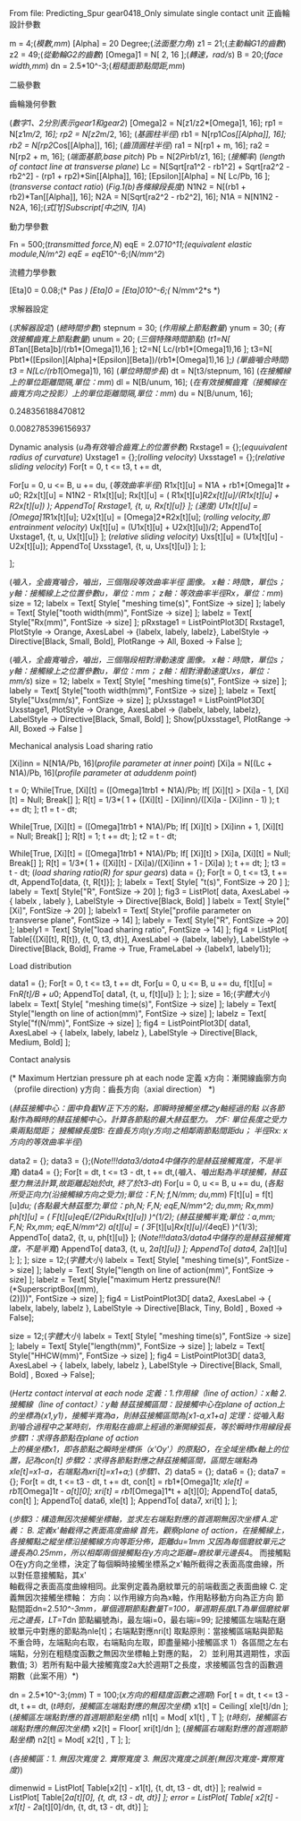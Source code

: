From file: Predicting_Spur gear0418_Only simulate single contact unit
正齒輪
設計參數

m = 4;(*模數,mm*)
\[Alpha] = 20 Degree;(*法面壓力角*)
z1 = 21;(*主動輪G1的齒數*)
z2 = 49;(*從動輪G2的齒數*)
\[Omega]1 = N[ 2, 16 ];(*轉速，rad/s*)
B = 20;(*face width,mm*)
dn = 2.5*10^-3;(*粗糙面節點間距,mm*)


二級參數

齒輪幾何參數

(*數字1、2分別表示gear1和gear2*)
\[Omega]2 = N[z1/z2*\[Omega]1, 16];
rp1 = N[z1*m/2, 16];
rp2 = N[z2*m/2, 16];
(*基圓柱半徑*)
rb1 = N[rp1*Cos[\[Alpha]], 16];
rb2 = N[rp2*Cos[\[Alpha]], 16];
(*齒頂圓柱半徑*)
ra1 = N[rp1 + m, 16];
ra2 = N[rp2 + m, 16];
(*端面基節,base pitch*)
Pb = N[2*Pi*rb1/z1, 16];
(*接觸率*)
(*length of contact line at transverse plane*)
Lc = N[Sqrt[ra1^2 - rb1^2] + Sqrt[ra2^2 - rb2^2] - (rp1 + rp2)*Sin[\[Alpha]], 
   16];
\[Epsilon]\[Alpha] = N[ Lc/Pb, 16 ];(*transverse contact ratio*)
(*Fig.1(b)各條線段長度*)
N1N2 = N[(rb1 + rb2)*Tan[\[Alpha]], 16];
N2A = N[Sqrt[ra2^2 - rb2^2], 16];
N1A = N[N1N2 - N2A, 16];(*式[1f]Subscript[中之lN, 1]A*)

動力學參數

Fn = 500;(*transmitted force,N*)
eqE = 2.07*10^11;(*equivalent elastic module,N/m^2*)
eqE = eqE*10^-6;(*N/mm^2*)


流體力學參數

\[Eta]0 = 0.08;(*  Pa*s  *)
\[Eta]0 = \[Eta]0*10^-6;(*   N/mm^2*s   *)


求解器設定

(*求解器設定*)
(*總時間步數*)
stepnum = 30;
(*作用線上節點數量*)
ynum = 30;
(*有效接觸齒寬上節點數量*)
unum = 20;
(*三個特殊時間節點*)
(*t1=N[ B*Tan[\[Beta]b]/(rb1*\[Omega]1),16 ];
t2=N[ Lc/(rb1*\[Omega]1),16 ];
t3=N[ Pbt1*(\[Epsilon]\[Alpha]+\[Epsilon]\[Beta])/(rb1*\[Omega]1),16 ];*)
(*單齒嚙合時間*)
t3 = N[Lc/(rb1*\[Omega]1), 16]
(*單位時間步長*)
dt = N[t3/stepnum, 16]
(*在接觸線上的單位距離間隔,單位：mm*)
dl = N[B/unum, 16];
(*在有效接觸齒寬（接觸線在齒寬方向之投影）上的單位距離間隔,單位：mm*)
du = N[B/unum, 16];


0.248356188470812

0.0082785396156937


Dynamic analysis
(*u為有效嚙合齒寬上的位置參數*)
Rxstage1 = {};(*equuivalent radius of curvature*)
Uxstage1 = {};(*rolling velocity*)
Uxsstage1 = {};(*relative sliding velocity*)
For[t = 0, t <= t3, t += dt,
  
  For[u = 0, u <= B, u += du,
    (*等效曲率半徑*)
    R1x[t][u] = N1A + rb1*\[Omega]1*t + u*0;
    R2x[t][u] = N1N2 - R1x[t][u];
    Rx[t][u] = ( R1x[t][u]*R2x[t][u]/(R1x[t][u] + R2x[t][u]) );
    AppendTo[  Rxstage1, {t, u, Rx[t][u]} ];
    (*速度*)
    U1x[t][u] = \[Omega]1*R1x[t][u];
    U2x[t][u] = \[Omega]2*R2x[t][u];
    (*rolling velocity,即entrainment velocity*)
    Ux[t][u] = (U1x[t][u] + U2x[t][u])/2;
    AppendTo[  Uxstage1, {t, u, Ux[t][u]} ];
    (*relative sliding velocity*)
    Uxs[t][u] = (U1x[t][u] - U2x[t][u]);
    AppendTo[  Uxsstage1, {t, u, Uxs[t][u]} ];
    ];
  
  ];
  
  
  
  
  (*嚙入，全齒寬嚙合，嚙出，三個階段等效曲率半徑 圖像。
x軸：時間t，單位s；
y軸：接觸線上之位置參數u，單位：mm；
z軸：等效曲率半徑Rx，單位：mm*)
size = 12;
labelx = Text[ Style[ "meshing time(s)", FontSize -> size] ];
labely = Text[ Style["tooth width(mm)", FontSize -> size] ];
labelz = Text[ Style["Rx(mm)", FontSize -> size] ];
pRxstage1 = 
 ListPointPlot3D[ Rxstage1, PlotStyle -> Orange, 
  AxesLabel -> {labelx, labely, labelz}, 
  LabelStyle -> Directive[Black, Small, Bold], PlotRange -> All, 
  Boxed -> False ];
  
 (*嚙入，全齒寬嚙合，嚙出，三個階段相對滑動速度 圖像。
x軸：時間t，單位s；
y軸：接觸線上之位置參數u，單位：mm；
z軸：相對滑動速度Uxs，單位：mm/s*)
size = 12;
labelx = Text[ Style[ "meshing time(s)", FontSize -> size] ];
labely = Text[ Style["tooth width(mm)", FontSize -> size] ];
labelz = Text[ Style["Uxs(mm/s)", FontSize -> size] ];
pUxsstage1 = 
  ListPointPlot3D[ Uxsstage1, PlotStyle -> Orange, 
   AxesLabel -> {labelx, labely, labelz}, 
   LabelStyle -> Directive[Black, Small, Bold] ];
Show[pUxsstage1, PlotRange -> All, Boxed -> False ]


Mechanical analysis
Load sharing ratio

\[Xi]inn = N[N1A/Pb, 16](*profile parameter at inner point*)
\[Xi]a = N[(Lc + N1A)/Pb, 16](*profile parameter at aduddenm point*)

t = 0;
While[True,
  \[Xi][t] = (\[Omega]1*t*rb1 + N1A)/Pb;
  If[ \[Xi][t] > \[Xi]a - 1,
   \[Xi][t] = Null;
   Break[] 
   ];
  R[t] = 1/3*(  1 + (\[Xi][t] - \[Xi]inn)/(\[Xi]a - \[Xi]inn - 1)  );
  t += dt;
  ];
t1 = t - dt;

While[True,
  \[Xi][t] = (\[Omega]1*t*rb1 + N1A)/Pb;
  If[ \[Xi][t] > \[Xi]inn + 1,
   \[Xi][t] = Null;
   Break[] 
   ];
  R[t] = 1;
  t += dt;
  ];
t2 = t - dt;

While[True,
  \[Xi][t] = (\[Omega]1*t*rb1 + N1A)/Pb;
  If[ \[Xi][t] > \[Xi]a,
   \[Xi][t] = Null;
   Break[] 
   ];
  R[t] = 1/3*(  1 + (\[Xi][t] - \[Xi]a)/(\[Xi]inn + 1 - \[Xi]a)  );
  t += dt;
  ];
t3 = t - dt;
(*load sharing ratio(R) for spur gears*)
data = {};
For[t = 0, t <= t3, t += dt,
  AppendTo[data, {t, R[t]}];
  ];
labelx = Text[  Style[ "t(s)", FontSize -> 20 ]  ];
labely = Text[  Style["R", FontSize -> 20]  ];
fig3 = ListPlot[ data, AxesLabel -> { labelx , labely  }, 
  LabelStyle -> Directive[Black, Bold] ]
labelx = Text[ Style["\[Xi]", FontSize -> 20] ];
labelx1 = 
  Text[ Style["profile parameter on transverse plane", 
    FontSize -> 14] ];
labely = Text[ Style["R", FontSize -> 20] ];
labely1 = Text[ Style["load sharing ratio", FontSize -> 14] ];
fig4 = ListPlot[  Table[{\[Xi][t], R[t]}, {t, 0, t3, dt}], 
  AxesLabel -> {labelx, labely}, LabelStyle -> Directive[Black, Bold],
   Frame -> True, FrameLabel -> {labelx1, labely1}];

Load distribution

data1 = {};
For[t = 0, t <= t3, t += dt,
  For[u = 0, u <= B, u += du,
    f[t][u] = Fn*R[t]/B + u*0;
    AppendTo[  data1, {t, u, f[t][u]} ];
    ];
  ];
size = 16;(*字體大小*)
labelx = Text[ Style[ "meshing time(s)", FontSize -> size] ];
labely = Text[ 
   Style["length on line of action(mm)", FontSize -> size] ];
labelz = Text[ Style["f(N/mm)", FontSize -> size] ];
fig4 = ListPointPlot3D[ data1, 
  AxesLabel -> { labelx, labely, labelz }, 
  LabelStyle -> Directive[Black, Medium, Bold] ];
 
 
 Contact analysis
 
 
 (* Maximum Hertzian pressure ph at each node
定義
x方向：漸開線齒廓方向（profile direction)
y方向：齒長方向（axial direction） *)

(*赫茲接觸中心：圖中負載W正下方的點，即瞬時接觸坐標之y軸經過的點
以各節點作為瞬時的赫茲接觸中心，計算各節點的最大赫茲壓力。
力F: 單位長度之受力乘兩點間距；
接觸線長度B: 在齒長方向(y方向)之相鄰兩節點間距du；
半徑Rx: x方向的等效曲率半徑*)

data2 = {};
data3 = {};(*Note!!!data3/data4中儲存的是赫茲接觸寬度，不是半寬*)
data4 = {};
For[t = dt, t <= t3 - dt, t += dt,(*嚙入、嚙出點為半球接觸，赫茲壓力無法計算,故距離起始於dt,
  終了於t3-dt*)
  For[u = 0, u <= B, u += du,
    (*各點所受正向力(沿接觸線方向之受力);單位：F,N;  f,N/mm;  du,mm*)
    F[t][u] = f[t][u]*du;
    (*各點最大赫茲壓力;單位：ph,N;  F,N;  eqE,N/mm^2;  du,mm;  Rx,mm*)
    ph[t][u] = ( F[t][u]*eqE/(2*Pi*du*Rx[t][u])  )^(1/2);
    (*赫茲接觸半寬;單位：a,mm;  F,N;  Rx,mm;  eqE,N/mm^2*)
    a[t][u] = ( 3*F[t][u]*Rx[t][u]/(4*eqE) )^(1/3);
    AppendTo[ data2, {t, u, ph[t][u]} ];
    (*Note!!!data3/data4中儲存的是赫茲接觸寬度，不是半寬*)
    AppendTo[ data3, {t, u, 2*a[t][u]} ];
    AppendTo[ data4, 2*a[t][u] ];
    ];
  ];
size = 12;(*字體大小*)
labelx = Text[ Style[ "meshing time(s)", FontSize -> size] ];
labely = Text[ 
   Style["length on line of action(mm)", FontSize -> size] ];
labelz = Text[ 
   Style["maximum Hertz pressure(N/\!\(\*SuperscriptBox[\(mm\), \
\(2\)]\))", FontSize -> size] ];
fig4 = ListPointPlot3D[ data2, 
  AxesLabel -> { labelx, labely, labelz }, 
  LabelStyle -> Directive[Black, Tiny, Bold] , Boxed -> False];
  
  
 size = 12;(*字體大小*)
labelx = Text[ Style[ "meshing time(s)", FontSize -> size] ];
labely = Text[ Style["length(mm)", FontSize -> size] ];
labelz = Text[ Style["HHCW(mm)", FontSize -> size] ];
fig4 = ListPointPlot3D[ data3, 
  AxesLabel -> { labelx, labely, labelz }, 
  LabelStyle -> Directive[Black, Small, Bold] , Boxed -> False];
  
 
 
 (*Hertz contact interval at each node
定義：1.作用線（line of action）：x軸
2.接觸線（line of contact）：y軸
赫茲接觸區間：設接觸中心在plane of action上的坐標為(x1,y1)，接觸半寬為a，則赫茲接觸區間為[x1-a,x1+a]
定理：從嚙入點到嚙合過程中之某時刻，作用點在齒廓上經過的漸開線弧長，等於瞬時作用線段長
步驟1：求得各節點在plane of action \
上的橫坐標x1，即各節點之瞬時坐標係（x'Oy'）的原點O，在全域坐標x軸上的位置，記為con[t]
步驟2：求得各節點對應之赫茲接觸區間，區間左端點為xle[t]=x1-a，右端點為xri[t]=x1+a;*)
(*步驟1、2*)
data5 = {};
data6 = {};
data7 = {};
For[t = dt, t <= t3 - dt, t += dt,
  con[t] = rb1*\[Omega]1*t;
  xle[t] = rb1*\[Omega]1*t - a[t][0];
  xri[t] = rb1*\[Omega]1*t + a[t][0];
  AppendTo[ data5, con[t] ];
  AppendTo[ data6, xle[t] ];
  AppendTo[ data7, xri[t] ];
  ];
  
  (*步驟3：構造無因次接觸坐標軸，並求左右端點對應的首週期無因次坐標
A.定義：
B. 定義x'軸截得之表面高度曲線
首先，觀察plane of action，在接觸線上，各接觸點之縱坐標沿接觸線方向等距分佈，距離du=1mm
又因為每個磨紋單元之邊長為0.25mm，所以相鄰兩個接觸點在y方向之距離=磨紋單元邊長*4。
而接觸點O在y方向之坐標，決定了每個瞬時接觸坐標系之x'軸所截得之表面高度曲線，所以對任意接觸點，其x'\
軸截得之表面高度曲線相同。此案例定義為磨紋單元的前端截面之表面曲線
C. 定義無因次接觸坐標軸：
方向：以作用線方向為x軸，作用點移動方向為正方向
節點間距dn=2.5*10^-3mm，單個週期節點數量T=100，單週期長度LT為單個磨紋單元之邊長，LT=T*dn
節點編號為i，最左端i=0，最右端i=99; 
記接觸區左端點在磨紋單元中對應的節點為nle[t]；右端點對應nri[t]
取點原則：當接觸區端點與節點不重合時，左端點向右取，右端點向左取，即盡量縮小接觸區求
1）各區間之左右端點，分別在粗糙度函數之無因次坐標軸上對應的點，
2）並利用其週期性，求函數值;
3）若所有點中最大接觸寬度2a大於週期T之長度，求接觸區包含的函數週期數（此案不用）*)

dn = 2.5*10^-3;(*mm*)
T = 100;(*x方向的粗糙度函數之週期*)
For[ t = dt, t <= t3 - dt, t += dt,
  (*t時刻，接觸區左端點對應的無因次坐標*)
  x1[t] = Ceiling[   xle[t]/dn  ];
  (*接觸區左端點對應的首週期節點坐標*)
  n1[t] = Mod[  x1[t]  , T  ];
  (*t時刻，接觸區右端點對應的無因次坐標*)
  x2[t] = Floor[  xri[t]/dn  ];
  (*接觸區右端點對應的首週期節點坐標*)
  n2[t] = Mod[  x2[t]  , T  ];
  ];

(*各接觸區：1. 無因次寬度
2. 實際寬度
3. 無因次寬度之誤差(無因次寬度-實際寬度)*)

dimenwid = ListPlot[  Table[x2[t] - x1[t], {t, dt, t3 - dt, dt}]  ];
realwid = ListPlot[  Table[2*a[t][0], {t, dt, t3 - dt, dt}]  ];
error = ListPlot[ 
   Table[ x2[t] - x1[t] - 2*a[t][0]/dn, {t, dt, t3 - dt, dt}] ];

  

